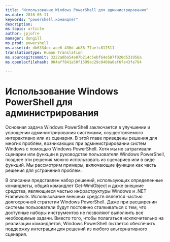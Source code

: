 ```yaml
---
title: "Использование Windows PowerShell для администрирования"
ms.date: 2016-05-11
keywords: "powershell,командлет"
description: 
ms.topic: article
author: jpjofre
manager: dongill
ms.prod: powershell
ms.assetid: db6334ec-ace6-436d-ab88-77aefc817511
translationtype: Human Translation
ms.sourcegitcommit: 3222a0ba54e87b214c5ebf64e587f920d531956a
ms.openlocfilehash: 904aff841a50f1599ac29c0408a0af6fa43fe794

---
```


# Использование Windows PowerShell для администрирования
Основная задача Windows PowerShell заключается в улучшении и упрощении администрирования системами, осуществляемого интерактивно или из сценария. В этой главе приведены решения для многих проблем, возникающих при администрировании систем Windows с помощью Windows PowerShell. Хотя мы не затрагивали сценарии или функции в руководстве пользователя Windows PowerShell, позднее эти решения можно использовать из сценариев или в виде функций. Мы рассмотрим примеры, включающие функции как часть решения для устранения проблем.

В описании представлен набор решений, использующих определенные командлеты, общий командлет Get-WmiObject и даже внешние средства, являющиеся частью инфраструктуры Windows и .NET Framework. Использование внешних средств является частью долгосрочной стратегии Windows PowerShell. Даже при расширении системы пользователи будут постоянно сталкиваться с тем, что доступные наборы инструментов не позволяют выполнить все необходимые задачи. Вместо того, чтобы полагаться исключительно на реализации командлетов, Windows PowerShell пытается обеспечить поддержку интеграции для решений из любого альтернативного сценария.




<!--HONumber=Aug16_HO4-->


